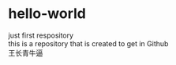 # hello-world
just first respository</br>
this is a repository that is created to get in Github\
王长青牛逼
